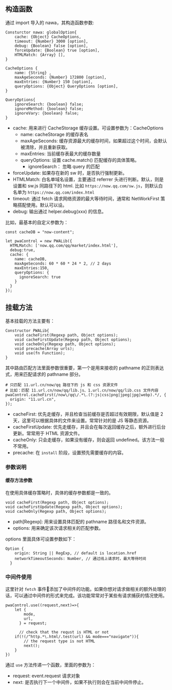 ## 构造函数

通过 import 导入的 nawa，其构造函数参数:

```
Consturctor nawa: globalOption{
    cache: {Object} CacheOptions,
	timeout: {Number} 3000 [option],
	debug: {Boolean} false [option],
	forceUpdate: {Boolean} true [option],
    HTMLMatch: {Array} [],
}

CacheOptions {
    name: {String} , 
    maxAgeSeconds: {Number} 172800 [option], 
    maxEntries: {Number} 150 [option], 
    queryOptions: {Object} QueryOptions [option], 
}

QueryOptions{
    ignoreSearch: {boolean} false;
    ignoreMethod: {boolean} false;
    ignoreVary: {boolean} false;
}

```

 - cache: 用来进行 CacheStorage 缓存设置。可设置参数为：CacheOptions
    - name: cacheStorage 的缓存表名
    - maxAgeSeconds: 缓存资源最大的缓存时间，如果超过这个时间，会默认被清除，并且重新获取。
    - maxEntries: 当前缓存表最大的缓存数量
    - queryOptions: 设置 cache.match() 匹配缓存的具体策略。
        - ignoreSearch： 忽略 query 的匹配
 - forceUpdate: 如果存在新的 sw 时，是否执行强制更新。
 - HTMLMatch: 白名单域名设置，主要通过 referrer 头进行判断。默认，则是设置和 sw.js 同路径下的 html. 比如 `https://now.qq.com/sw.js`，则默认白名单为 `https://now.qq.com/index.html`
 - timeout: 通过 fetch 请求网络资源的最大等待时间，通常和 NetWorkFirst 策略搭配使用。默认可以设。
 - debug: 输出通过 helper.debug(xxx) 的信息。
 
比如，最基本的自定义参数为：

```
const cacheDB = "now-content";

let pwaControl = new PWALib({
  HTMLMatch: ['now.qq.com/qq/market/index.html'],
  debug:true,
  cache: {
    name: cacheDB,
    maxAgeSeconds: 60 * 60 * 24 * 2, // 2 days
    maxEntries:150,
    queryOptions: {
      ignoreSearch: true
    }
  }
});
```

## 挂载方法

基本挂载的方法主要有：

```
Constructor PWALib{
    void cacheFirst(Regexp path, Object options);
    void cacheFirstUpdate(Regexp path, Object options);
    void cacheOnly(Regexp path, Object options);
    void precache(Array urls);
    void use(fn Function);
}
```

其中路由匹配方法里面参数很重要，第一个是用来接收的 pathname 的正则表达式，用来匹配请求的 pathname 部分。

```
# 只匹配 11.url.cn/now/qq 路径下的 js 和 css 资源文件
# 比如：匹配 11.url.cn/now/qq/lib.js、1.url.cn/now/qq/lib.css 文件内容
pwaControl.cacheFirst(/now\/qq\/.*\.(?:js|css|png|jpeg|jpg|webp).*/, {
  origin: "11.url.cn",
});

```

 - cacheFirst: 优先走缓存，并且检查当前缓存是否超过有效期限，默认值是 2 天，这里可以根据具体的文件来设置。常常针对的是 JS 等静态资源。
 - cacheFirstUpdate: 优先走缓存，并且会在每次返回缓存之后，额外进行后台更新。常常用于 HTML 资源文件。
 - cacheOnly: 只会走缓存，如果没有缓存，则会返回 undefined。该方法一般不常用。
 - precache: 在 `install` 阶段，设置预先需要缓存的内容。


### 参数说明

#### 缓存方法参数

在使用具体缓存策略时，具体的缓存参数都是一致的。

```
void cacheFirst(Regexp path, Object options);
void cacheFirstUpdate(Regexp path, Object options);
void cacheOnly(Regexp path, Object options);
```

 - path[Regexp]: 用来设置具体匹配的 pathname 路径名和文件资源。
 - options: 用来确定该次请求相关的匹配参数。

options 里面具体可设置参数如下：

```
Option {
    origin: String || RegExp, // default is location.href
    networkTimeoutSeconds: Number, // 通过线上请求时，最大等待时间
  }
```

### 中间件使用

这里针对 `fetch` 事件添加了中间件的功能。如果你想对请求做相关的额外处理的话，可以通过中间件的形式来完成。该功能常常对于某些有请求捕获的情况使用。

```
pwaControl.use((request,next)=>{
    let {
        mode,
        url,
      } = request;
    
      // check that the requst is HTML or not
    if(!(/^http.*\.html/.test(url) && mode==="navigate")){
        // the request type is not HTML 
        next();
    }
})
```


通过 `use` 方法传递一个函数，里面的参数为：

 - request: event.request 请求对象
 - next: 是否执行下一个中间件，如果不执行则会在当前中间件停止。